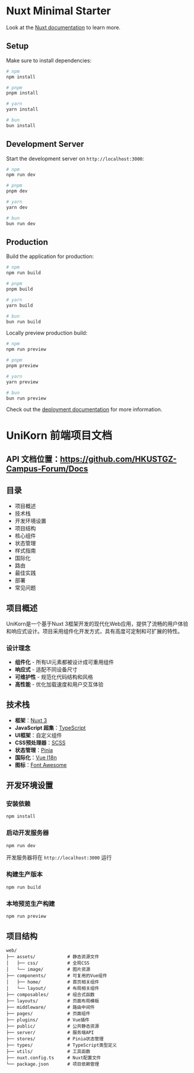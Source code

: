 # Nuxt Minimal Starter

Look at the [Nuxt documentation](https://nuxt.com/docs/getting-started/introduction) to learn more.

## Setup

Make sure to install dependencies:

```bash
# npm
npm install

# pnpm
pnpm install

# yarn
yarn install

# bun
bun install
```

## Development Server

Start the development server on `http://localhost:3000`:

```bash
# npm
npm run dev

# pnpm
pnpm dev

# yarn
yarn dev

# bun
bun run dev
```

## Production

Build the application for production:

```bash
# npm
npm run build

# pnpm
pnpm build

# yarn
yarn build

# bun
bun run build
```

Locally preview production build:

```bash
# npm
npm run preview

# pnpm
pnpm preview

# yarn
yarn preview

# bun
bun run preview
```

Check out the [deployment documentation](https://nuxt.com/docs/getting-started/deployment) for more information.

# UniKorn 前端项目文档

## API 文档位置：https://github.com/HKUSTGZ-Campus-Forum/Docs

## 目录

- 项目概述
- 技术栈
- 开发环境设置
- 项目结构
- 核心组件
- 状态管理
- 样式指南
- 国际化
- 路由
- 最佳实践
- 部署
- 常见问题

## 项目概述

UniKorn是一个基于Nuxt 3框架开发的现代化Web应用，提供了流畅的用户体验和响应式设计。项目采用组件化开发方式，具有高度可定制和可扩展的特性。

### 设计理念

- **组件化** - 所有UI元素都被设计成可重用组件
- **响应式** - 适配不同设备尺寸
- **可维护性** - 规范化代码结构和风格
- **高性能** - 优化加载速度和用户交互体验

## 技术栈

- **框架**：[Nuxt 3](https://nuxt.com/)
- **JavaScript 超集**：[TypeScript](https://www.typescriptlang.org/)
- **UI框架**：自定义组件
- **CSS预处理器**：[SCSS](https://sass-lang.com/)
- **状态管理**：[Pinia](https://pinia.vuejs.org/)
- **国际化**：[Vue I18n](https://vue-i18n.intlify.dev/)
- **图标**：[Font Awesome](https://fontawesome.com/)

## 开发环境设置

### 安装依赖

```bash
npm install
```

### 启动开发服务器

```bash
npm run dev
```

开发服务器将在 `http://localhost:3000` 运行

### 构建生产版本

```bash
npm run build
```

### 本地预览生产构建

```bash
npm run preview
```

## 项目结构

```
web/
├── assets/            # 静态资源文件
│   ├── css/           # 全局CSS
│   └── image/         # 图片资源
├── components/        # 可复用的Vue组件
│   ├── home/          # 首页相关组件
│   └── layout/        # 布局相关组件
├── composables/       # 组合式函数
├── layouts/           # 页面布局模板
├── middleware/        # 路由中间件
├── pages/             # 页面组件
├── plugins/           # Vue插件
├── public/            # 公共静态资源
├── server/            # 服务端API
├── stores/            # Pinia状态管理
├── types/             # TypeScript类型定义
├── utils/             # 工具函数
├── nuxt.config.ts     # Nuxt配置文件
└── package.json       # 项目依赖管理
```

